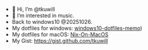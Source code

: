- 👋 Hi, I’m @tkuwill
- 👀 I’m interested in music.
- Back to windows10 @20251026.
- My dotfiles for windows: [windows10-dotfiles-memo](https://github.com/tkuwill/windows10-dotfiles-memo))
- My dotfiles for macOS: [Nix-On-MacOS](https://github.com/tkuwill/Nix-On-MacOS)
- My Gist: https://gist.github.com/tkuwill

<!---
tkuwill/tkuwill is a ✨ special ✨ repository because its `README.md` (this file) appears on your GitHub profile.
You can click the Preview link to take a look at your changes.
--->
